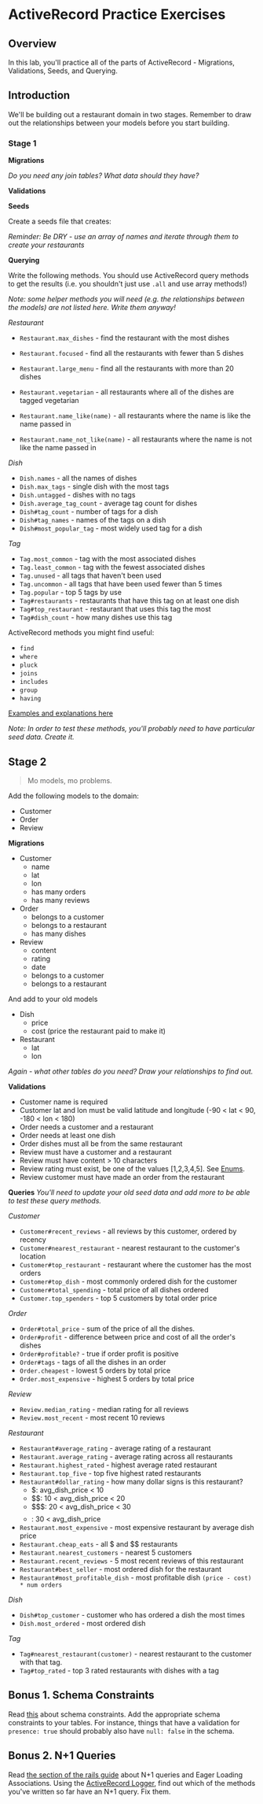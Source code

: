 # ActiveRecord Practice Exercises

## Overview

In this lab, you'll practice all of the parts of ActiveRecord - Migrations, Validations, Seeds, and Querying.

## Introduction  

We'll be building out a restaurant domain in two stages. Remember to draw out the relationships between your models before you start building.

### Stage 1

<!-- We'll be creating the following models:
- Restaurant
-	Dish
-	Tag -->

**Migrations**

<!-- - Restaurant
	- name
	- has many dishes
- Dish
	- name
	- has many tags
- Tag
	- name
	- has many dishes -->

*Do you need any join tables? What data should they have?*

**Validations**
<!-- 
- Restaurants need a name
- Dishes need a name and a restaurant
- Tags need a name 3 characters or longer
- Tag names can only be one word or two words, not more
- Dishes can only have one of any particular tag -->

**Seeds**

Create a seeds file that creates:
<!-- 
* 20 restaurants.
* Each restaurant should have 10 dishes
* Each Dish should have 3 tags
* There should be only 10 or 15 tags, with names like 'Spicy' and 'Vegetarian' -->

*Reminder: Be DRY - use an array of names and iterate through them to create your restaurants*

**Querying**

Write the following methods. You should use ActiveRecord query methods to get the results (i.e. you shouldn't just use `.all` and use array methods!)

*Note: some helper methods you will need (e.g. the relationships between the models) are not listed here. Write them anyway!*

*Restaurant*
<!-- * `Restaurant.mcdonalds` - find the restaurant with the name `'McDonalds'`. -->
<!-- * `Restaurant.tenth` - find the tenth restaurant -->
<!-- * `Restaurant.with_long_names` - find all the restaurants with names longer than 12 characters -->
* `Restaurant.max_dishes` - find the restaurant with the most dishes
* `Restaurant.focused` - find all the restaurants with fewer than 5 dishes

* `Restaurant.large_menu` - find all the restaurants with more than 20 dishes
* `Restaurant.vegetarian` - all restaurants where all of the dishes are tagged vegetarian
* `Restaurant.name_like(name)` - all restaurants where the name is like the name passed in
* `Restaurant.name_not_like(name)` - all restaurants where the name is not like the name passed in

*Dish*
* `Dish.names` - all the names of dishes
* `Dish.max_tags` - single dish with the most tags
* `Dish.untagged` - dishes with no tags
* `Dish.average_tag_count` - average tag count for dishes
* `Dish#tag_count` - number of tags for a dish
* `Dish#tag_names` - names of the tags on a dish
* `Dish#most_popular_tag` - most widely used tag for a dish

*Tag*
* `Tag.most_common` - tag with the most associated dishes
* `Tag.least_common` - tag with the fewest associated dishes
* `Tag.unused` - all tags that haven't been used
* `Tag.uncommon` - all tags that have been used fewer than 5 times
* `Tag.popular` - top 5 tags by use
* `Tag#restaurants` - restaurants that have this tag on at least one dish
* `Tag#top_restaurant` - restaurant that uses this tag the most
* `Tag#dish_count` - how many dishes use this tag

ActiveRecord methods you might find useful:
- `find`
- `where`
- `pluck`
- `joins`
- `includes`
- `group`
- `having`

[Examples and explanations here](https://guides.rubyonrails.org/active_record_querying.html#conditions)

*Note: In order to test these methods, you'll probably need to have particular seed data. Create it.*

## Stage 2

> Mo models, mo problems.

Add the following models to the domain:
*	Customer
*	Order
*	Review

**Migrations**

- Customer
	- name
  - lat
  - lon
  - has many orders
  - has many reviews
- Order
  - belongs to a customer
  - belongs to a restaurant
  - has many dishes
- Review
  - content
  - rating
  - date
  - belongs to a customer
  - belongs to a restaurant

And add to your old models
- Dish
  - price
  - cost (price the restaurant paid to make it)
- Restaurant
  - lat
  - lon

*Again - what other tables do you need? Draw your relationships to find out.*

**Validations**

- Customer name is required
- Customer lat and lon must be valid latitude and longitude (-90 < lat < 90, -180 < lon < 180)
- Order needs a customer and a restaurant
- Order needs at least one dish
- Order dishes must all be from the same restaurant
- Review must have a customer and a restaurant
- Review must have content > 10 characters
- Review rating must exist, be one of the values [1,2,3,4,5]. See [Enums](https://guides.rubyonrails.org/active_record_querying.html#enums).
- Review customer must have made an order from the restaurant

**Queries**
*You'll need to update your old seed data and add more to be able to test these query methods.*

*Customer*
- `Customer#recent_reviews` - all reviews by this customer, ordered by recency
- `Customer#nearest_restaurant` - nearest restaurant to the customer's location
- `Customer#top_restaurant` - restaurant where the customer has the most orders
- `Customer#top_dish` - most commonly ordered dish for the customer
- `Customer#total_spending` - total price of all dishes ordered
- `Customer.top_spenders` - top 5 customers by total order price

*Order*
- `Order#total_price` - sum of the price of all the dishes.
- `Order#profit` - difference between price and cost of all the order's dishes
- `Order#profitable?` - true if order profit is positive
- `Order#tags` - tags of all the dishes in an order
- `Order.cheapest` - lowest 5 orders by total price
- `Order.most_expensive` - highest 5 orders by total price

*Review*
- `Review.median_rating` - median rating for all reviews
- `Review.most_recent` - most recent 10 reviews

*Restaurant*
- `Restaurant#average_rating` - average rating of a restaurant
- `Restaurant.average_rating` - average rating across all restaurants
- `Restaurant.highest_rated` - highest average rated restaurant
- `Restaurant.top_five` - top five highest rated restaurants
- `Restaurant#dollar_rating` - how many dollar signs is this restaurant?
  - $: avg_dish_price < 10
  - $$: 10 < avg_dish_price < 20
  - $$$: 20 < avg_dish_price < 30
  - $$$$: 30 < avg_dish_price
- `Restaurant.most_expensive` - most expensive restaurant by average dish price
- `Restaurant.cheap_eats` - all $ and $$ restaurants
- `Restaurant.nearest_customers` - nearest 5 customers
- `Restaurant.recent_reviews` - 5 most recent reviews of this restaurant
- `Restaurant#best_seller` - most ordered dish for the restaurant
- `Restaurant#most_profitable_dish` - most profitable dish `(price - cost) * num orders`

*Dish*
- `Dish#top_customer` - customer who has ordered a dish the most times
- `Dish.most_ordered` - most ordered dish

*Tag*
- `Tag#nearest_restaurant(customer)` - nearest restaurant to the customer with that tag.
- `Tag#top_rated` - top 3 rated restaurants with dishes with a tag

## Bonus 1. Schema Constraints

Read [this](https://robots.thoughtbot.com/validation-database-constraint-or-both) about schema constraints. Add the appropriate schema constraints to your tables. For instance, things that have a validation for `presence: true` should probably also have `null: false` in the schema.

## Bonus 2. N+1 Queries

Read [the section of the rails guide](https://guides.rubyonrails.org/active_record_querying.html#eager-loading-associations) about N+1 queries and Eager Loading Associations. Using the [ActiveRecord Logger](https://guides.rubyonrails.org/v2.3.11/debugging_rails_applications.html#the-logger), find out which of the methods you've written so far have an N+1 query. Fix them.

